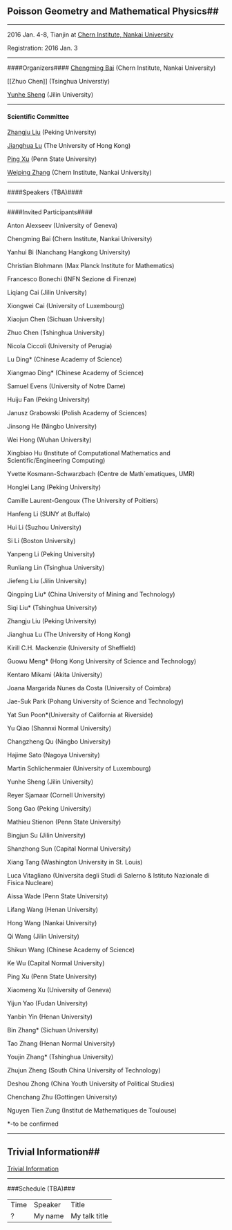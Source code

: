 ##  Poisson Geometry and Mathematical Physics##

***
2016 Jan. 4-8, Tianjin at [Chern Institute, Nankai University]( http://www.nim.nankai.edu.cn/nim_e/index.htm) 

Registration: 2016 Jan. 3

***

####Organizers####
[Chengming Bai](http://www.nim.nankai.edu.cn/about_us/member/baicm.htm)  (Chern Institute, Nankai University)

 [[Zhuo Chen]] (Tsinghua Universtiy)

[Yunhe Sheng](http://math.jlu.edu.cn/?mod=teacher&act=view&id=184) (Jilin University)

***

#### Scientific Committee ####

[Zhangju Liu](http://www.math.pku.edu.cn/static/interface/people.htm?uid=liuzj) (Peking University)

[Jianghua Lu](http://hkumath.hku.hk/~jhlu/) (The University of Hong Kong)

[Ping Xu](https://www.math.psu.edu/ping/) (Penn State University)

[Weiping Zhang](http://www.nim.nankai.edu.cn/nim_e/members/weiping.htm) (Chern Institute, Nankai University)

***
####Speakers (TBA)####

***

####Invited Participants####

Anton Alexseev (University of Geneva)

Chengming Bai (Chern Institute, Nankai University)

Yanhui Bi (Nanchang Hangkong University)

Christian Blohmann (Max Planck Institute for Mathematics)

Francesco Bonechi (INFN Sezione di Firenze)

Liqiang Cai (Jilin University)

Xiongwei Cai (University of Luxembourg)

Xiaojun Chen (Sichuan University)

Zhuo Chen (Tshinghua University)

Nicola Ciccoli (University of Perugia)

Lu Ding* (Chinese Academy of Science)

Xiangmao Ding* (Chinese Academy of Science)

Samuel Evens (University of Notre Dame)

Huiju Fan (Peking University)

Janusz Grabowski (Polish Academy of Sciences)

Jinsong He (Ningbo University)

Wei Hong (Wuhan University)

Xingbiao Hu (Institute of Computational Mathematics and Scientific/Engineering Computing) 

Yvette Kosmann-Schwarzbach (Centre de Math&#180;ematiques, UMR)

Honglei Lang (Peking University)

Camille Laurent-Gengoux (The University of Poitiers)

Hanfeng Li (SUNY at Buffalo)

Hui Li (Suzhou University)

Si Li (Boston University)

Yanpeng Li (Peking University)

Runliang Lin (Tsinghua University)

Jiefeng Liu (Jilin University)

Qingping Liu* (China University of Mining and Technology)

Siqi Liu* (Tshinghua University)

Zhangju Liu (Peking University)

Jianghua Lu  (The University of Hong Kong)

Kirill C.H. Mackenzie (University of Sheffield)

Guowu Meng* (Hong Kong University of Science and Technology)

Kentaro Mikami (Akita University)

Joana Margarida Nunes da Costa (University of Coimbra)

Jae-Suk Park (Pohang University of Science and Technology)

Yat Sun Poon*(University of California at Riverside)

Yu Qiao (Shannxi Normal University)

Changzheng Qu (Ningbo University)

Hajime Sato (Nagoya University)

Martin Schlichenmaier (University of Luxembourg)

Yunhe Sheng (Jilin University)

Reyer Sjamaar  (Cornell University)

Song Gao (Peking University)

Mathieu Stienon (Penn State University)

Bingjun Su (Jilin University)

Shanzhong Sun (Capital Normal University)

Xiang Tang (Washington University in St. Louis)

Luca Vitagliano  (Universita degli Studi di Salerno & Istituto Nazionale di Fisica Nucleare)

Aissa Wade (Penn State University)

Lifang Wang (Henan University)

Hong Wang (Nankai University)

Qi Wang (Jilin University)

Shikun Wang (Chinese Academy of Science)

Ke Wu (Capital Normal University)

Ping Xu (Penn State University)

Xiaomeng Xu (University of Geneva)

Yijun Yao (Fudan University)

Yanbin Yin (Henan University)

Bin Zhang* (Sichuan University)

Tao Zhang (Henan Normal University)

Youjin Zhang* (Tshinghua University)

Zhujun Zheng (South China University of Technology)

Deshou Zhong (China Youth University of Political Studies)

Chenchang Zhu  (Gottingen University)

Nguyen Tien Zung (Institut de Mathematiques de Toulouse)

\*-to be confirmed

***


## Trivial Information##

[ Trivial Information](http://www.nim.nankai.edu.cn/nim_e/travel.htm)

***

###Schedule (TBA)###

|        |            |        |
|-----|----|-----|
| Time | Speaker|Title| 
| ? |  My name | My talk title | 
         